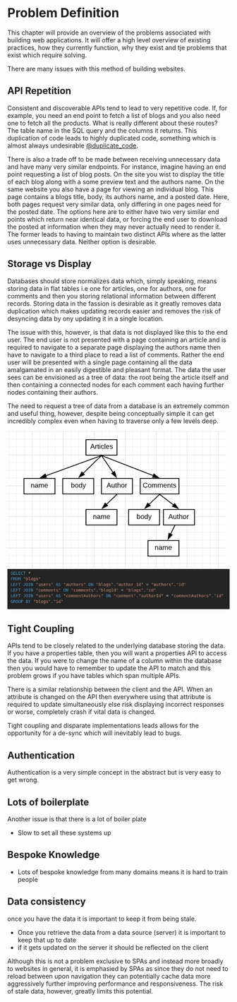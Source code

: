 # Problem Definition

This chapter will provide an overview of the problems associated with building web applications. It will offer a high level overview of existing practices, how they currently function, why they exist and tje problems that exist which require solving.

There are many issues with this method of building websites.

## API Repetition

Consistent and discoverable APIs tend to lead to very repetitive code. If, for example, you need an end point to fetch a list of blogs and you also need one to fetch all the products. What is really different about these routes? The table name in the SQL query and the columns it returns. This duplication of code leads to highly duplicated code, something which is almost always undesirable [@duplicate_code](http://www.informit.com/articles/article.aspx?p=457502&seqNum=5).

There is also a trade off to be made between receiving unnecessary data and have many very similar endpoints. For instance, imagine having an end point requesting a list of blog posts. On the site you wist to display the title of each blog along with a some preview text and the authors name. On the same website you also have a page for viewing an individual blog. This page contains a blogs title, body, its authors name, and a posted date. Here, both pages request very similar data, only differing in one pages need for the posted date. The options here are to either have two very similar end points which return near identical data, or forcing the end user to download the posted at information when they may never actually need to render it. The former leads to having to maintain two distinct APIs where as the latter uses unnecessary data. Neither option is desirable.

## Storage vs Display

Databases should store normalizes data which, simply speaking, means storing data in flat tables i.e one for articles, one for authors, one for comments and then you storing relational information between different records. Storing data in the fassion is desirable as it greatly removes data duplication which makes updating records easier and removes the risk of desyncing data by ony updating it in a single location.

The issue with this, however, is that data is not displayed like this to the end user. The end user is not presented with a page containing an article and is required to navigate to a separate page displaying the authors name then have to navigate to a third place to read a list of comments. Rather the end user will be presented with a single page containing all the data amalgamated in an easily digestible and pleasant format. The data the user sees can be envisioned as a tree of data: the root being the article itself and then containing a connected nodes for each comment each having further nodes containing their authors.

The need to request a tree of data from a database is an extremely common and useful thing, however, despite being conceptually simple it can get incredibly complex even when having to traverse only a few levels deep.

![](./images/tree-diagram.png)
![](./images/tree-with-joins.png)

## Tight Coupling

<!--
- Tight coupling of DB <=> API and API <=> Views.
 -->

APIs tend to be closely related to the underlying database storing the data. If you have a properties table, then you will want a properties API to access the data. If you were to change the name of a column within the database then you would have to remember to update the API to match and this problem grows if you have tables which span multiple APIs.

There is a similar relationship between the client and the API. When an attribute is changed on the API then everywhere using that attribute is required to update simultaneously else risk displaying incorrect responses or worse, completely crash if vital data is changed.

Tight coupling and disparate implementations leads allows for the opportunity for a de-sync which will inevitably lead to bugs.

## Authentication

<!--
- Authentication is simple but easy to get wrong
 -->

Authentication is a very simple concept in the abstract but is very easy to get wrong.

## Lots of boilerplate

<!--
- Very repetitive infrastructure. Annoying to fix issues as you often have to update many sites.
- Lots of boiler plate
-->

Another issue is that there is a lot of boiler plate

- Slow to set all these systems up

## Bespoke Knowledge

- Lots of bespoke knowledge from many domains means it is hard to train people

## Data consistency

once you have the data it is important to keep it from being stale.

- Once you retrieve the data from a data source (server) it is important to keep that up to date
- if it gets updated on the server it should be reflected on the client

Although this is not a problem exclusive to SPAs and instead more broadly to websites in general, it is emphasied by SPAs as since they do not need to reload between upon navigation they can potentially cache data more aggressively further improving performance and responsiveness. The risk of stale data, however, greatly limits this potential.
